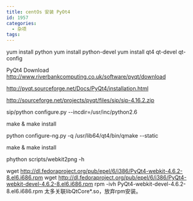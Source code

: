 ```yaml
---
title: centOs 安装 PyOt4
id: 1957
categories:
  - 杂项
tags:
---
```


yum install python
yum install python-devel
yum install qt4 qt-devel qt-config

PyQt4 Download
http://www.riverbankcomputing.co.uk/software/pyqt/download

http://pyqt.sourceforge.net/Docs/PyQt4/installation.html

http://sourceforge.net/projects/pyqt/files/sip/sip-4.16.2.zip

sip/python configure.py --incdir=/usr/inc/python2.6

make & make install

python configure-ng.py -q /usr/lib64/qt4/bin/qmake --static

make & make install

phython scripts/webkit2png -h

wget http://dl.fedoraproject.org/pub/epel/6/i386/PyQt4-webkit-4.6.2-8.el6.i686.rpm
wget http://dl.fedoraproject.org/pub/epel/6/i386/PyQt4-webkit-devel-4.6.2-8.el6.i686.rpm
rpm -ivh PyQt4-webkit-devel-4.6.2-8.el6.i686.rpm
太多关联libQtCore*.so，放弃rpm安装。